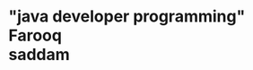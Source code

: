 


<html>
<h1> "java developer programming"</h>
  <br>
  <body> Farooq </body>
  <br>
  <body> saddam</body>












</html>

